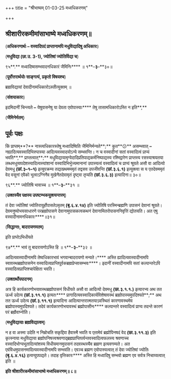 +++
title = "श्रीभाष्यम् 01-03-25 मध्वधिकरणम्"

+++


## श्रीशारीरकमीमांसाभाष्ये मध्वधिकरणम्॥

(**अधिकरणार्थः – वस्वादिपदं प्राप्तानामपि मधुविद्यादिषु अधिकारः**)

(**मधुविद्या (छा.उ. 3-1), ज्योतिषां ज्योतिर्विद्या च**)

९५**.** मध्वादिष्वसम्भवादनधिकारं जैमिनिः**** ॥ १**–**३**–**३०॥

(**पूर्वोत्तरार्थयोः साङ्गत्यं, प्रकृतो विषयश्च**)

ब्रह्मविद्यायां देवादीनामधिकारोऽस्तीत्युक्तम् ॥

(**संशयाकारः**)

इदमिदानीं चिन्त्यते **–** येषूपासनेषु या देवता एवोपास्याः**** तेषु तासामधिकारोऽस्ति न इति**,**

(**जैमिनेर्मतम्**)

## **पूर्वः पक्षः**

किं प्राप्तम्**?** नास्त्यधिकारस्तेषु मध्वादिष्विति जैमिनिर्मन्यते**;** कुत**😕** असम्भवात् **–** नह्यादित्यवस्वादिभिरुपास्या आदित्यवस्वादयोऽन्ये सम्भवन्ति। न च वस्वादीनां सतां वस्वादित्वं प्राप्यं भवति**,** प्राप्तत्वात्**;** मधुविद्यायामृग्वेदादिप्रतिपाद्यकर्मनिष्पाद्यस्य रश्मिद्वारेण प्राप्तस्य रसस्याश्रयतया लब्धमधुव्यपदेशस्यादित्यस्यांशानां वस्वादिभिर्भुज्यमानानां उपास्यत्वं वस्वादित्वं च प्राप्यं श्रूयते असौ वा आदित्यो देवमधु **(**छां**.**३**–**१**–**१**)** इत्युपक्रम्य तद्यत्प्रथमममृतं तद्वसव उपजीवन्ति **(**छां**.**३**.**६**.**१**)** इत्युक्त्वा स य एतदेवममृतं वेद वसूनां एवैको भूत्वाऽग्निनैव मुखेनैतदेवामृतं दृष्ट्वा तृप्यति **(**छां**.**३**.**६**.**३**)** इत्यादिना॥ ३०॥

९६**.** ज्योतिषि भावाच्च ॥ १**–**३**–**३१ ॥

(**उक्तस्यैव पक्षस्य उपष्टम्भकयुक्त्यन्तरम्**)

तं देवा ज्योतिषां ज्योतिरायुर्होपासतेऽमृतम् **(**बृ**.**६**.**४**.**१४**)** इति ज्योतिषि परस्मिन्ब्रह्मणि उपासनं देवानां श्रूयते। देवमनुष्योभयसाधारणे परब्रह्मोपासने देवानामुपासकत्वकथनं देवानामितरोपासननिवृत्तिं द्योतयति। अत एषु वस्वादीनामनधिकारः****॥३१॥

(**सिद्धान्तः, बादरायणमतम्**)

इति प्राप्तेऽभिधीयते

९७**.** भावं तु बादरायणोऽस्ति हि ॥ १**–**३**–**३२ ॥

आदित्यवस्वादीनामपि तेष्वधिकारभावं भगवान्बादरायणो मन्यते।**** अस्ति ह्यादित्यवस्वादीनामपि स्वावस्थब्रह्मोपासनेन वस्वादित्वप्राप्तिपूर्वकब्रह्मप्रेप्सासम्भवः****। इदानीं वस्वादीनामपि सतां कल्पान्तरेऽपि वस्वादित्वप्राप्तिश्चापेक्षिता भवति।

(**उक्तार्थोपपादनम्**)

अत्र हि कार्यकारणोभयावस्थब्रह्मोपासनं विधीयते असौ वा आदित्यो देवमधु **(**छा**.**३**.**१**.**१**.)** इत्यारभ्य अथ तत ऊर्ध्व उदेत्य **(**छां**.**३**.**११**.**१**)** इत्यतः**** प्रागादित्यवस्वादिकार्यविशेषावस्थं ब्रह्मोपास्यमुपदिश्यते**;** अथ तत ऊर्ध्व उदेत्य **(**छां**.**३**.**११**.**१**)** इत्यादिना आदित्यान्तरात्मतयाऽवस्थितं कारणावस्थमेव ब्रह्मोपास्यमुपदिश्यते। तदेवं कार्यकारणोभयावस्थं ब्रह्मोपासीनः**** कल्पान्तरे वस्वादित्वं प्राप्य तदन्ते कारणं परं ब्रह्मैवाप्नोति।

(**मधुविद्यायाः ब्रह्मविद्यात्वम्**)

न ह वा अस्मा उदेति न निम्रोचति सकृद्दिवा हैवास्मै भवति य एतामेवं ब्रह्मोपिनषदं वेद **(**छा**.**३**.**११**.**३**)** इति कृत्स्नाया मधुविद्याया ब्रह्मोपनिषत्त्वश्रवणाद्ब्रह्मप्राप्तिपर्यन्तवस्वादित्वफलस्य श्रवणाच्च वस्वादिभोग्यभूतादित्यांशस्य विधीयमानमुपासनं तदवस्थस्यैव ब्रह्मण इत्यवगम्यते। अत एवंविधमुपासनमादित्यवस्वादीनामपि सम्भवति। एवञ्च ब्रह्मण एवोपास्यत्वात् तं देवा ज्योतिषां ज्योतिः **(**बृ**.**६**.**४**.**१६**)** इत्यप्युपपद्यते। तदाह वृत्तिकारः**** अस्ति हि मध्वादिषु सम्भवो ब्रह्मण एव सर्वत्र निचाय्यत्वात् इति ॥

**इति श्रीशारीरकमीमांसाभाष्ये मध्वधिकरणम्॥ ८॥**




